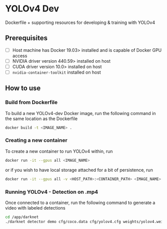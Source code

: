 <!-- @import "[TOC]" {cmd="toc" depthFrom=1 depthTo=6 orderedList=false} -->
# YOLOv4 Dev
Dockerfile + supporting resources for developing & training with YOLOv4 

## Prerequisites
- [ ] Host machine has Docker 19.03> installed and is capable of Docker GPU access
- [ ] NVIDIA driver version 440.59> installed on host
- [ ] CUDA driver version 10.0> installed on host
- [ ] `nvidia-container-toolkit` installed on host

## How to use
### Build from Dockerfile
To build a new YOLOv4-dev Docker image, run the following command in the same location as the Dockerfile
```bash
docker build -t <IMAGE_NAME> .
```

### Creating a new container
To create a new container to run YOLOv4 within, run
```bash
docker run -it --gpus all <IMAGE_NAME>
```
or if you wish to have local storage attached for a bit of persistence, run
```bash
docker run -it --gpus all -v <HOST_PATH>:<CONTAINER_PATH> <IMAGE_NAME>
```

### Running YOLOv4 - Detection on .mp4
Once connected to a container, run the following command to generate a video with labeled detections
```bash
cd /app/darknet
./darknet detector demo cfg/coco.data cfg/yolov4.cfg weights/yolov4.weights /data/output.mp4 -dont_show -out_filename test.mp4
```
